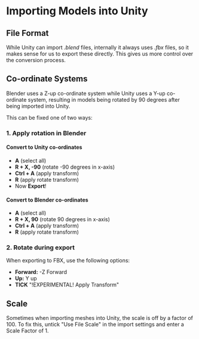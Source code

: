 # Importing Models into Unity

## File Format

While Unity can import *.blend* files, internally it always uses *.fbx* files, so it makes sense for us to export these directly. This gives us more control over the conversion process.

## Co-ordinate Systems

Blender uses a Z-up co-ordinate system while Unity uses a Y-up co-ordinate system, resulting in models being rotated by 90 degrees after being imported into Unity.

This can be fixed one of two ways:

### 1. Apply rotation in Blender

#### Convert to Unity co-ordinates

 - **A** (select all)
 - **R + X, -90** (rotate -90 degrees in x-axis)
 - **Ctrl + A** (apply transform)
 - **R** (apply rotate transform)
 - Now **Export**!

#### Convert to Blender co-ordinates

 - **A** (select all)
 - **R + X, 90** (rotate 90 degrees in x-axis)
 - **Ctrl + A** (apply transform)
 - **R** (apply rotate transform)

### 2. Rotate during export

When exporting to FBX, use the following options:

 - **Forward:** -Z Forward
 - **Up:** Y up
 - **TICK** "!EXPERIMENTAL! Apply Transform"

## Scale

Sometimes when importing meshes into Unity, the scale is off by a factor of 100. To fix this, untick "Use File Scale" in the import settings and enter a Scale Factor of 1.
